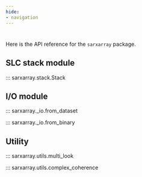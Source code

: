 ```yaml
---
hide:
- navigation
---
```

#

Here is the API reference for the `sarxarray` package.

## **SLC stack module**

::: sarxarray.stack.Stack

## **I/O module**

::: sarxarray._io.from_dataset

::: sarxarray._io.from_binary

## **Utility**

::: sarxarray.utils.multi_look

::: sarxarray.utils.complex_coherence
